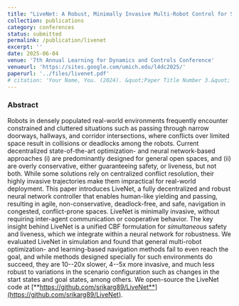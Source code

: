 ```yaml
---
title: "LiveNet: A Robust, Minimally Invasive Multi-Robot Control for Safe and Live Navigation in Constrained Environments"
collection: publications
category: conferences
status: submitted
permalink: /publication/livenet
excerpt: ''
date: 2025-06-04
venue: '7th Annual Learning for Dynamics and Controls Conference'
venueurl: 'https://sites.google.com/umich.edu/l4dc2025/'
paperurl: '../files/livenet.pdf'
# citation: 'Your Name, You. (2024). &quot;Paper Title Number 3.&quot; <i>GitHub Journal of Bugs</i>. 1(3).'
---
```


### Abstract

Robots in densely populated real-world environments frequently encounter constrained and cluttered situations such as passing through narrow doorways, hallways, and corridor intersections, where conflicts over limited space result in collisions or deadlocks among the robots. Current decentralized state-of-the-art optimization- and neural network-based approaches (i) are predominantly designed for general open spaces, and (ii) are overly conservative, either guaranteeing safety, or liveness, but not both. While some solutions rely on centralized conflict resolution, their highly invasive trajectories make them impractical for real-world deployment. This paper introduces LiveNet, a fully decentralized and robust neural network controller that enables human-like yielding and passing, resulting in agile, non-conservative, deadlock-free, and safe, navigation in congested, conflict-prone spaces. LiveNet is minimally invasive, without requiring inter-agent communication or cooperative behavior. The key insight behind LiveNet is a unified CBF formulation for *simultaneous* safety and liveness, which we integrate within a neural network for robustness. We evaluated LiveNet in simulation and found that general multi-robot optimization- and learning-based navigation methods fail to even reach the goal, and while methods designed specially for such environments do succeed, they are 10--20x slower, 4--5x more invasive, and much less robust to variations in the scenario configuration such as changes in the start states and goal states, among others. We open-source the LiveNet code at [**https://github.com/srikarg89/LiveNet**](https://github.com/srikarg89/LiveNet).
